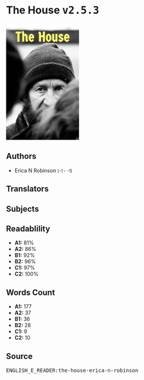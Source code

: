 # The House <kbd>v2.5.3</kbd>

![](./cover.medium.jpg "")

## Authors


 - Erica N Robinson <small>(-1 - -1)</small>

## Translators



## Subjects



## Readablility


 - **A1:** 81%
 - **A2:** 86%
 - **B1:** 92%
 - **B2:** 96%
 - **C1:** 97%
 - **C2:** 100%

## Words Count


 - **A1:** 177
 - **A2:** 37
 - **B1:** 36
 - **B2:** 28
 - **C1:** 9
 - **C2:** 10

## Source


<kbd>ENGLISH_E_READER:the-house-erica-n-robinson</kbd>
